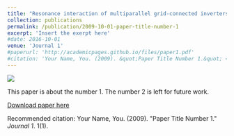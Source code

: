 ```yaml
---
title: "Resonance interaction of multiparallel grid-connected inverters with LCL filter"
collection: publications
permalink: /publication/2009-10-01-paper-title-number-1
excerpt: 'Insert the exerpt here'
#date: 2016-10-01
venue: 'Journal 1'
#paperurl: 'http://academicpages.github.io/files/paper1.pdf'
#citation: 'Your Name, You. (2009). &quot;Paper Title Number 1.&quot; <i>Journal 1</i>. 1(1).'
---
```

![](/images/site-logo.png)

This paper is about the number 1. The number 2 is left for future work.

[Download paper here](http://academicpages.github.io/files/paper1.pdf)

Recommended citation: Your Name, You. (2009). "Paper Title Number 1." <i>Journal 1</i>. 1(1).